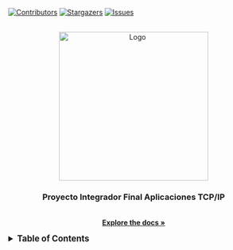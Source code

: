 [![Contributors][contributors-shield]][contributors-url]
[![Stargazers][stars-shield]][stars-url]
[![Issues][issues-shield]][issues-url]



<!-- PROJECT LOGO -->
<br />
<div align="center">
  <a href="https://github.com/danunziata/Aplicaciones_TCP_IP">
    <img src="images/tcpip.png" alt="Logo" width="300" height="300">
  </a>

  <h3 align="center">Proyecto Integrador Final Aplicaciones TCP/IP</h3>

  <p align="center">
    <br />
    <a href="https://github.com/danunziata/Aplicaciones_TCP_IP"><strong>Explore the docs »</strong></a>
    <br />
  </p>
</div>


<!-- TABLE OF CONTENTS -->
<details>
  <summary style="font-size: 1.2em; font-weight: bold;">Table of Contents</summary>
  <ol style="list-style-type: none; padding-left: 1em;">
    <li style="margin-top: 0.5em;">
      <a href="about" style="text-decoration: none; color: #2c3e50; font-weight: bold;">Sobre este proyecto</a>
      <ul style="list-style-type: disc; padding-left: 1.5em;">
        <li><a href="about/#introduccion" style="text-decoration: none; color: #3498db;">Introducción</a></li>
        <li>
          <a href="about/#marco-teorico" style="text-decoration: none; color: #3498db;">Marco Teórico</a>
          <ul style="list-style-type: circle; padding-left: 1.5em;">
            <li><a href="about/#internet-of-things-iot" style="text-decoration: none; color: #2980b9;">Internet of Things</a></li>
            <li><a href="about/#mqtt-message-queuing-telemetry-transport" style="text-decoration: none; color: #2980b9;">MQTT</a></li>
          </ul>
        </li>
        <li><a href="about/#componentes-del-proyecto" style="text-decoration: none; color: #3498db;">Componentes</a></li>
        <li><a href="about/#finalidad-del-proyecto" style="text-decoration: none; color: #3498db;">Finalidad</a></li>
        <li><a href="about/#arquitectura-del-sistema" style="text-decoration: none; color: #3498db;">Arquitectura</a></li>
        <li><a href="about/#estructura-del-proyecto" style="text-decoration: none; color: #3498db;">Estructura</a></li>
      </ul>
    </li>
    <li style="margin-top: 0.5em;">
      <a href="getting_started" style="text-decoration: none; color: #2c3e50; font-weight: bold;">Getting Started</a>
      <ul style="list-style-type: disc; padding-left: 1.5em;">
        <li><a href="getting_started/#prerequisites" style="text-decoration: none; color: #3498db;">Prerequisites</a></li>
        <li><a href="getting_started/#installation" style="text-decoration: none; color: #3498db;">Installation</a></li>
      </ul>
    </li>
    <li style="margin-top: 0.5em;"><a href="intro_server" style="text-decoration: none; color: #2c3e50; font-weight: bold;">Introducción al servidor</a></li>
    <li style="margin-top: 0.5em;"><a href="docker" style="text-decoration: none; color: #2c3e50; font-weight: bold;">Docker Compose</a></li>
    <li style="margin-top: 0.5em;"><a href="telegraf" style="text-decoration: none; color: #2c3e50; font-weight: bold;">Telegraf</a></li>
    <li style="margin-top: 0.5em;"><a href="conf_seguridad" style="text-decoration: none; color: #2c3e50; font-weight: bold;">Seguridad EMQX</a></li>
    <li style="margin-top: 0.5em;"><a href="influxdb" style="text-decoration: none; color: #2c3e50; font-weight: bold;">Influx DB</a></li>
    <li style="margin-top: 0.5em;"><a href="grafana" style="text-decoration: none; color: #2c3e50; font-weight: bold;">Grafana</a></li>
    <li style="margin-top: 0.5em;"><a href="Streamlit" style="text-decoration: none; color: #2c3e50; font-weight: bold;">Streamlit</a></li>
  </ol>
</details>
<!-- End of Table of Contents -->


<!-- MARKDOWN LINKS & IMAGES -->
<!-- https://www.markdownguide.org/basic-syntax/#reference-style-links -->

[contributors-shield]: https://img.shields.io/github/contributors/othneildrew/Best-README-Template.svg?style=for-the-badge
[contributors-url]: https://github.com/danunziata/Aplicaciones_TCP_IP/graphs/contributors
[stars-shield]: https://img.shields.io/github/stars/othneildrew/Best-README-Template.svg?style=for-the-badge
[stars-url]: https://github.com/danunziata/Aplicaciones_TCP_IP/stargazers
[issues-shield]: https://img.shields.io/github/issues/othneildrew/Best-README-Template.svg?style=for-the-badge
[issues-url]: https://github.com/danunziata/Aplicaciones_TCP_IP/issues
[product-screenshot]: images/screenshot.png
[Next.js]: https://img.shields.io/badge/next.js-000000?style=for-the-badge&logo=nextdotjs&logoColor=white
[Next-url]: https://nextjs.org/
[React.js]: https://img.shields.io/badge/React-20232A?style=for-the-badge&logo=react&logoColor=61DAFB
[React-url]: https://reactjs.org/
[Vue.js]: https://img.shields.io/badge/Vue.js-35495E?style=for-the-badge&logo=vuedotjs&logoColor=4FC08D
[Vue-url]: https://vuejs.org/
[Angular.io]: https://img.shields.io/badge/Angular-DD0031?style=for-the-badge&logo=angular&logoColor=white
[Angular-url]: https://angular.io/
[Svelte.dev]: https://img.shields.io/badge/Svelte-4A4A55?style=for-the-badge&logo=svelte&logoColor=FF3E00
[Svelte-url]: https://svelte.dev/
[Laravel.com]: https://img.shields.io/badge/Laravel-FF2D20?style=for-the-badge&logo=laravel&logoColor=white
[Laravel-url]: https://laravel.com
[Bootstrap.com]: https://img.shields.io/badge/Bootstrap-563D7C?style=for-the-badge&logo=bootstrap&logoColor=white
[Bootstrap-url]: https://getbootstrap.com
[JQuery.com]: https://img.shields.io/badge/jQuery-0769AD?style=for-the-badge&logo=jquery&logoColor=white
[JQuery-url]: https://jquery.com 
